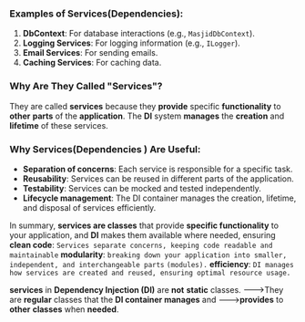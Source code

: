 ### Examples of Services(Dependencies):

1. **DbContext**: For database interactions (e.g., `MasjidDbContext`).
2. **Logging Services**: For logging information (e.g., `ILogger`).
3. **Email Services**: For sending emails.
4. **Caching Services**: For caching data.


### Why Are They Called "Services"?
They are called **services** because they **provide** specific **functionality** to **other** **parts** of the **application**.
The **DI** system **manages** the **creation** and **lifetime** of these services.


### Why Services(Dependencies ) Are Useful:
- **Separation of concerns**: Each service is responsible for a specific task.
- **Reusability**: Services can be reused in different parts of the application.
- **Testability**: Services can be mocked and tested independently.
- **Lifecycle management**: The DI container manages the creation, lifetime, and disposal of services efficiently.


In summary, **services are classes** that provide **specific functionality** to your application,
and **DI** makes them available where needed, ensuring 
			**clean code**: `Services separate concerns, keeping code readable and maintainable`
			**modularity**: `breaking down your application into smaller, independent, and interchangeable parts`
						`(modules).` 
			**efficiency**: `DI manages how services are created and reused, ensuring optimal resource usage.`

**services** in **Dependency Injection (DI)** are **not** **static** classes. 
--->They are **regular** classes that the **DI container manages** and
						      --->**provides** to **other** **classes** when **needed**.